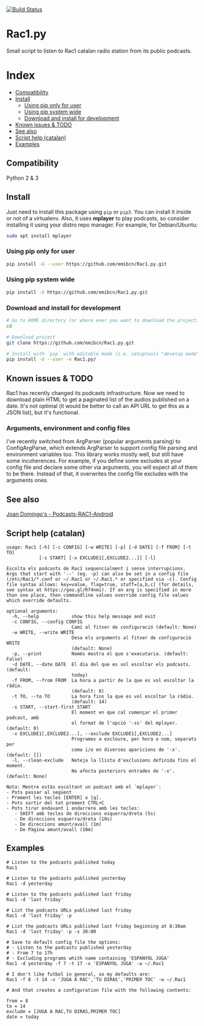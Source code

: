 
[![Build Status](https://travis-ci.com/emibcn/Rac1.py.svg?branch=master)](https://travis-ci.com/emibcn/Rac1.py)

# Rac1.py
Small script to listen to Rac1 catalan radio station from its public podcasts.

# Index
- [Compatibility](#compatibility)
- [Install](#install)
  - [Using pip only for user](#using-pip-only-for-user)
  - [Using pip system wide](#using-pip-system-wide)
  - [Download and install for development](#download-and-install-for-development)
- [Known issues & TODO](#known-issues--todo)
- [See also](#see-also)
- [Script help (catalan)](#script-help-catalan)
- [Examples](#examples)

## Compatibility
Python 2 & 3

## Install
Just need to install this package using `pip` or `pip3`. You can install it inside or not of a virtualenv. Also, it uses **mplayer** to play podcasts, so consider installing it using your distro repo manager. For example, for Debian/Ubuntu:

```sh
sudo apt install mplayer
```

### Using pip only for user
```sh
pip install -U --user https://github.com/emibcn/Rac1.py.git
```

### Using pip system wide
```sh
pip install -U https://github.com/emibcn/Rac1.py.git
```

### Download and install for development
```sh
# Go to HOME directory (or where ever you want to download the project)
cd

# Download project
git clone https://github.com/emibcn/Rac1.py.git

# Install with `pip` with editable mode (i.e. setuptools "develop mode")
pip install -U --user -e Rac1.py/
```

## Known issues & TODO
Rac1 has recently changed its podcasts infrastructure. Now we need to
download plain HTML to get a paginated list of the audios published on a
date. It's not optimal (it would be better to call an API URL to get this
as a JSON list), but it's functional.

### Arguments, environment and config files
I've recently switched from ArgParser (popular arguments parsing) to ConfigArgParse, which extends
ArgParser to support config file parsing and environment variables too. This library works mostly well,
but still have some incoherences. For example, if you define some excludes at your config file and
declare some other via arguments, you will expect all of them to be there. Instead of that, it
overwrites the config file excludes with the arguments ones.

## See also
[Joan Domingo's - Podcasts-RAC1-Android](https://github.com/joan-domingo/Podcasts-RAC1-Android)

## Script help (catalan)

```
usage: Rac1 [-h] [-c CONFIG] [-w WRITE] [-p] [-d DATE] [-f FROM] [-t TO]
            [-s START] [-x EXCLUDE1[,EXCLUDE2...]] [-l]

Escolta els podcasts de Rac1 sequencialment i sense interrupcions. Args that start with '--' (eg. -p) can also be set in a config file (/etc/Rac1/*.conf or ~/.Rac1 or ~/.Rac1.* or specified via -c). Config file syntax allows: key=value, flag=true, stuff=[a,b,c] (for details, see syntax at https://goo.gl/R74nmi). If an arg is specified in more than one place, then commandline values override config file values which override defaults.

optional arguments:
  -h, --help            show this help message and exit
  -c CONFIG, --config CONFIG
                        Camí al fitxer de configuració (default: None)
  -w WRITE, --write WRITE
                        Desa els arguments al fitxer de configuració WRITE
                        (default: None)
  -p, --print           Només mostra el que s'executaria. (default: False)
  -d DATE, --date DATE  El dia del que es vol escoltar els podcasts. (default:
                        today)
  -f FROM, --from FROM  La hora a partir de la que es vol escoltar la ràdio.
                        (default: 8)
  -t TO, --to TO        La hora fins la que es vol escoltar la ràdio.
                        (default: 14)
  -s START, --start-first START
                        El moment en que cal començar el primer podcast, amb
                        el format de l'opció '-ss' del mplayer. (default: 0)
  -x EXCLUDE1[,EXCLUDE2...], --exclude EXCLUDE1[,EXCLUDE2...]
                        Programes a excloure, per hora o nom, separats per
                        coma i/o en diverses aparicions de '-x'. (default: [])
  -l, --clean-exclude   Neteja la llista d'exclusions definida fins el moment.
                        No afecta posteriors entrades de '-x'. (default: None)

Nota: Mentre estàs escoltant un podcast amb el `mplayer`:
- Pots passar al següent
- Prement les tecles [ENTER] o [q].
- Pots sortir del tot prement CTRL+C
- Pots tirar endavant i endarrere amb les tecles:
   - SHIFT amb tecles de direccions esquerra/dreta (5s)
   - De direccions esquerra/dreta (10s)
   - De direccions amunt/avall (1m)
   - De Pàgina amunt/avall (10m)

```

## Examples
```
# Listen to the podcasts published today
Rac1

# Listen to the podcasts published yesterday
Rac1 -d yesterday

# Listen to the podcasts published last friday
Rac1 -d 'last friday'

# List the podcasts URLs published last friday
Rac1 -d 'last friday' -p

# List the podcasts URLs published last friday beginning at 8:30am
Rac1 -d 'last friday' -p -s 30:00

# Save to default config file the options:
# - Listen to the podcasts published yesterday
# - From 7 to 17h
# - Excluding programs whith name containing 'ESPANYOL JUGA'
Rac1 -d yesterday -f 7 -t 17 -x 'ESPANYOL JUGA' -w ~/.Rac1

# I don't like futbol in general, so my defaults are:
Rac1 -f 8 -t 14 -x 'JUGA A RAC','TU DIRAS','PRIMER TOC' -w ~/.Rac1

# And that creates a configuration file with the following contents:
```
```
from = 8
to = 14
exclude = [JUGA A RAC,TU DIRAS,PRIMER TOC]
date = today

```
